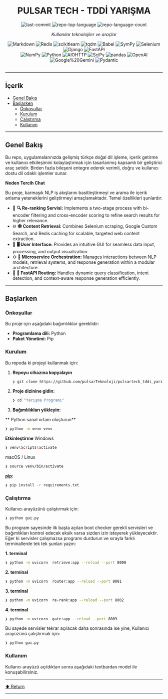 <div id="top">

<!-- HEADER STYLE: CLASSIC -->
<div align="center">


# PULSAR TECH - TDDİ YARIŞMA

<!-- BADGES -->
<img src="https://img.shields.io/github/last-commit/iamfurkann/nlp-deneme?style=flat&logo=git&logoColor=white&color=0080ff" alt="last-commit">
<img src="https://img.shields.io/github/languages/top/iamfurkann/nlp-deneme?style=flat&color=0080ff" alt="repo-top-language">
<img src="https://img.shields.io/github/languages/count/iamfurkann/nlp-deneme?style=flat&color=0080ff" alt="repo-language-count">

<em>Kullanılar teknolojiler ve araçlar</em>

<img src="https://img.shields.io/badge/Markdown-000000.svg?style=flat&logo=Markdown&logoColor=white" alt="Markdown">
<img src="https://img.shields.io/badge/Redis-FF4438.svg?style=flat&logo=Redis&logoColor=white" alt="Redis">
<img src="https://img.shields.io/badge/scikitlearn-F7931E.svg?style=flat&logo=scikit-learn&logoColor=white" alt="scikitlearn">
<img src="https://img.shields.io/badge/tqdm-FFC107.svg?style=flat&logo=tqdm&logoColor=black" alt="tqdm">
<img src="https://img.shields.io/badge/Babel-F9DC3E.svg?style=flat&logo=Babel&logoColor=black" alt="Babel">
<img src="https://img.shields.io/badge/SymPy-3B5526.svg?style=flat&logo=SymPy&logoColor=white" alt="SymPy">
<img src="https://img.shields.io/badge/Selenium-43B02A.svg?style=flat&logo=Selenium&logoColor=white" alt="Selenium">
<img src="https://img.shields.io/badge/Django-092E20.svg?style=flat&logo=Django&logoColor=white" alt="Django">
<img src="https://img.shields.io/badge/FastAPI-009688.svg?style=flat&logo=FastAPI&logoColor=white" alt="FastAPI">
<br>
<img src="https://img.shields.io/badge/NumPy-013243.svg?style=flat&logo=NumPy&logoColor=white" alt="NumPy">
<img src="https://img.shields.io/badge/Python-3776AB.svg?style=flat&logo=Python&logoColor=white" alt="Python">
<img src="https://img.shields.io/badge/AIOHTTP-2C5BB4.svg?style=flat&logo=AIOHTTP&logoColor=white" alt="AIOHTTP">
<img src="https://img.shields.io/badge/SciPy-8CAAE6.svg?style=flat&logo=SciPy&logoColor=white" alt="SciPy">
<img src="https://img.shields.io/badge/pandas-150458.svg?style=flat&logo=pandas&logoColor=white" alt="pandas">
<img src="https://img.shields.io/badge/OpenAI-412991.svg?style=flat&logo=OpenAI&logoColor=white" alt="OpenAI">
<img src="https://img.shields.io/badge/Google%20Gemini-8E75B2.svg?style=flat&logo=Google-Gemini&logoColor=white" alt="Google%20Gemini">
<img src="https://img.shields.io/badge/Pydantic-E92063.svg?style=flat&logo=Pydantic&logoColor=white" alt="Pydantic">

</div>
<br>

---

## İçerik

- [Genel Bakış](#genel-bakış)
- [Başlarken](#baslarken)
    - [Önkoşullar](#onkosullar)
    - [Kurulum](#kurulum)
    - [Çalıştırma](#calistirma)
    - [Kullanım](#kullanim)

---

## Genel Bakış

Bu repo, uygulamalarınızda gelişmiş türkçe doğal dil işleme, içerik getirme ve kullanıcı etkileşimini kolaylaştırmak için tasarlanmış kapsamlı bir geliştirici araç setidir.
Birden fazla bileşeni entegre ederek verimli, doğru ve kullanıcı dostu dil odaklı işlemler sunar.

**Neden Tercih Chat**

Bu proje, karmaşık NLP iş akışlarını basitleştirmeyi ve arama ile içerik anlama yeteneklerini geliştirmeyi amaçlamaktadır.
Temel özellikleri şunlardır:

- 🧩 **🔍 Re-ranking Servisi:** Implements a two-stage process with bi-encoder filtering and cross-encoder scoring to refine search results for higher relevance.
- 🌐 **🕸️ Content Retrieval:** Combines Selenium scraping, Google Custom Search, and Redis caching for scalable, targeted web content extraction.
- 🎨 **🖥️ User Interface:** Provides an intuitive GUI for seamless data input, processing, and output visualization.
- ⚙️ **🤖 Microservice Orchestration:** Manages interactions between NLP models, retrieval systems, and response generation within a modular architecture.
- 🚀 **🚦 FastAPI Routing:** Handles dynamic query classification, intent detection, and context-aware response generation efficiently.

---

## Başlarken

### Önkoşullar

Bu proje için aşağıdaki bağımlılıklar gereklidir:

- **Programlama dili:** Python
- **Paket Yönetimi:** Pip

### Kurulum

Bu repoda ki projeyi kullanmak için:

1. **Repoyu cihazına kopyalayın**

    ```sh
    ❯ git clone https://github.com/pulsarTeknoloji/pulsartech_tddi_yarisma.git
    ```

2. **Proje dizinine gidin:**

    ```sh
    ❯ cd "Yarışma Programı"
    ```

3. **Bağımlılıkları yükleyin:**

** Python sanal ortam oluşturun**

```sh
❯ python -m venv venv
```

**Etkinleştirme**
Windows
```sh
❯ venv\Scripts\activate
```

macOS / Linux
```sh
❯ source venv/bin/activate
```

**[pip](https://pypi.org/project/pip/):**

```sh
❯ pip install -r requirements.txt
```

### Çalıştırma

Kullanıcı arayüzünü çalıştırmak için:

```sh
❯ python gui.py
```

Bu program sayesinde ilk başta açılan boot checker gerekli servisleri ve bağımlıkları kontrol edecek eksik varsa sizden izin isteyerek yükleyecektir. Eğer ki servisler çalışmazsa programı durdurun ve sırayla farklı terminallerde tek tek şunları yazın:

**1. terminal**
```sh
❯ python -m uvicorn  retrieve:app --reload --port 8000
```

**2. terminal**
```sh
❯ python -m uvicorn  router:app --reload --port 8001
```

**3. terminal**
```sh
❯ python -m uvicorn  re-rank:app --reload --port 8002
```

**4. terminal**
```sh
❯ python -m uvicorn  gate:app --reload --port 8003
```

Bu sayede servisler tekrar açılacak daha sonrasında ise yine,
Kullanıcı arayüzünü çalıştırmak için:

```sh
❯ python gui.py
```

### Kullanım

Kullancı arayüzü açıldıktan sonra aşağıdaki textbardan model ile konuşabilirsiniz.

---

<div align="left"><a href="#top">⬆ Return</a></div>

---
